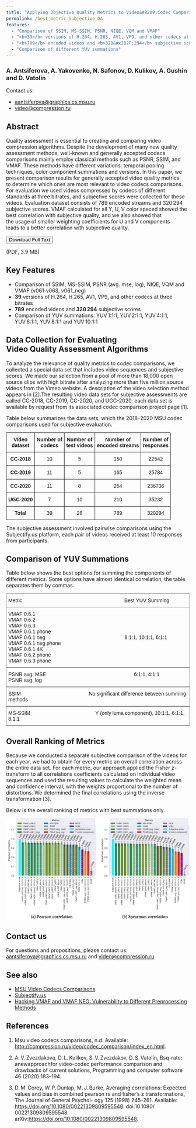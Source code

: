 ```yaml
---
title: "Applying Objective Quality Metrics to Video&#8209;Codec Comparisons: Choosing the Best Metric for Subjective Quality Estimation"
permalink: /best_metric_Subjective_QA
features:
  - "Comparison of SSIM, MS-SSIM, PSNR, NIQE, VQM and VMAF"
  - "<b>39</b> versions of H.264, H.265, AV1, VP9, and other codecs at three bitrates"
  - "<b>789</b> encoded videos and <b>320&#x202F;294</b> subjective scores"
  - "Comparison of different YUV summations"
---
```



### A.&#x202F;Antsiferova, A.&#x202F;Yakovenko, N.&#x202F;Safonov, D.&#x202F;Kulikov, A.&#x202F;Gushin and D.&#x202F;Vatolin

Contact&nbsp;us:

* <aantsiferova@graphics.cs.msu.ru>
* <video@compression.ru>

## Abstract

Quality assessment is essential to&nbsp;creating and comparing video compression algorithms. Despite the development&nbsp;of many new quality assessment methods, well-known and generally accepted codecs comparisons mainly employ classical methods such&nbsp;as PSNR, SSIM, and VMAF. These methods have different variations: temporal pooling techniques, color component summations and versions. In&nbsp;this&nbsp;paper, we present comparison results&nbsp;for generally accepted video quality metrics to&nbsp;determine which ones are most relevant&nbsp;to video codecs comparisons. For&nbsp;evaluation we used videos compressed&nbsp;by codecs of different standards&nbsp;at three bitrates, and subjective scores were collected&nbsp;for these videos. Evaluation dataset consists&nbsp;of 789 encoded streams and 320&#x202F;294 subjective scores. VMAF calculated&nbsp;for all Y, U, V color spaced showed the best correlation with subjective quality, and we also showed that the&nbsp;usage&nbsp;of smaller weighting coefficients&nbsp;for U and V components leads&nbsp;to a&nbsp;better correlation with subjective quality.

<!-- Add Download Full Text button-->
<link rel="stylesheet" href="https://cdnjs.cloudflare.com/ajax/libs/font-awesome/4.7.0/css/font-awesome.min.css">
<div>
<button class="download-button" role="button" onauxclick="window.open('http://ceur-ws.org/Vol-3027/paper19.pdf')" onclick="window.open('http://ceur-ws.org/Vol-3027/paper19.pdf')"> <!-- Insert link here-->
    <i class="fa fa-download"></i>
    Download Full Text
</button>
<p class="download-button-caption">(PDF, 3.9 MB)</p>  <!-- Insert correct filesize here-->
</div>

## Key Features

* Comparison of SSIM, MS-SSIM, PSNR&nbsp;(avg.&nbsp;mse,&nbsp;log), NIQE, VQM and VMAF&nbsp;(v061&#8209;v063,&nbsp;v061_neg)
* **39** versions of H.264, H.265, AV1, VP9, and other codecs at three bitrates
* **789** encoded videos and **320&#x202F;294** subjective scores
* Comparison of YUV summations: YUV&#x202F;1:1:1, YUV&#x202F;2:1:1, YUV&#x202F;4:1:1, YUV&#x202F;6:1:1, YUV&#x202F;8:1:1 and YUV&#x202F;10:1:1

## Data Collection for Evaluating Video&nbsp;Quality&nbsp;Assessment Algorithms

To analyze the relevance of quality metrics to codec comparisons, we collected a special data set that includes video sequences and subjective scores. We made our selection from a pool of more than 18,000 open source clips with high bitrate after analyzing more than five million source videos from the Vimeo website. A description of the video selection method appears in [2].The resulting video data sets for subjective assessments are called CC-2018, CC-2019, CC-2020, and UGC-2020, each data set is available by request from its associated codec comparison project page [1].

Table below summarizes the data sets, which the 2018–2020 MSU codec comparisons used for subjective evaluation.

<style type="text/css">
.tg  {border-collapse:collapse;border-spacing:0;}
.tg td{border-color:black;border-style:solid;border-width:1px;font-family:Arial, sans-serif;font-size:14px;
  overflow:hidden;padding:10px 5px;word-break:normal;}
.tg th{border-color:black;border-style:solid;border-width:1px;font-family:Arial, sans-serif;font-size:14px;
  font-weight:normal;overflow:hidden;padding:10px 5px;word-break:normal;}
.tg .tg-baqh{text-align:center;vertical-align:top}
.tg .tg-amwm{font-weight:bold;text-align:center;vertical-align:top}
</style>
<table class="tg">
<thead>
  <tr>
    <th class="tg-baqh"><span style="font-weight:bold">VIdeo</span><br><span style="font-weight:bold">dataset</span></th>
    <th class="tg-amwm">Number of <br>codecs</th>
    <th class="tg-amwm">Number of <br>test videos</th>
    <th class="tg-amwm">Number of <br>encoded streams</th>
    <th class="tg-amwm">Number of <br>responses</th>
  </tr>
</thead>
<tbody>
  <tr>
    <td class="tg-amwm">CC-2018</td>
    <td class="tg-baqh">10</td>
    <td class="tg-baqh">5</td>
    <td class="tg-baqh">150</td>
    <td class="tg-baqh">22542</td>
  </tr>
  <tr>
    <td class="tg-amwm">CC-2019</td>
    <td class="tg-baqh">11</td>
    <td class="tg-baqh">5</td>
    <td class="tg-baqh">165</td>
    <td class="tg-baqh">25784</td>
  </tr>
  <tr>
    <td class="tg-amwm">CC-2020</td>
    <td class="tg-baqh">11</td>
    <td class="tg-baqh">8</td>
    <td class="tg-baqh">264</td>
    <td class="tg-baqh">236736</td>
  </tr>
  <tr>
    <td class="tg-amwm">UGC-2020</td>
    <td class="tg-baqh">7</td>
    <td class="tg-baqh">10</td>
    <td class="tg-baqh">210</td>
    <td class="tg-baqh">35232</td>
  </tr>
  <tr>
    <td class="tg-amwm">Total</td>
    <td class="tg-baqh">39</td>
    <td class="tg-baqh">28</td>
    <td class="tg-baqh">789</td>
    <td class="tg-baqh">320294</td>
  </tr>
</tbody>
</table>

The subjective assessment involved pairwise comparisons using the Subjectify.us platform, each pair of videos received at least 10 responses from participants.



## Comparison of YUV Summations

Table below shows the best options for summing the components of different metrics.
Some options have almost identical correlation; the table separates them by commas.

<style type="text/css">
.tg  {border-collapse:collapse;border-spacing:0;}
.tg td{border-color:black;border-style:solid;border-width:1px;font-family:Arial, sans-serif;font-size:14px;
  overflow:hidden;padding:10px 5px;word-break:normal;}
.tg th{border-color:black;border-style:solid;border-width:1px;font-family:Arial, sans-serif;font-size:14px;
  font-weight:normal;overflow:hidden;padding:10px 5px;word-break:normal;}
.tg .tg-0pky{border-color:inherit;text-align:left;vertical-align:top}
</style>
<table class="tg">
<thead>
  <tr>
    <th class="tg-0pky">Metric&nbsp;&nbsp;&nbsp;&nbsp;&nbsp;&nbsp;&nbsp;&nbsp;&nbsp;&nbsp;&nbsp;&nbsp;&nbsp;&nbsp;&nbsp;&nbsp;&nbsp;&nbsp;&nbsp;&nbsp;&nbsp;&nbsp;&nbsp;&nbsp;&nbsp;&nbsp;&nbsp;&nbsp;&nbsp;&nbsp;&nbsp;&nbsp;&nbsp;&nbsp;&nbsp;&nbsp;&nbsp;&nbsp;&nbsp;&nbsp;&nbsp;&nbsp;&nbsp;&nbsp;&nbsp;&nbsp;&nbsp;&nbsp;&nbsp;&nbsp;&nbsp;&nbsp;&nbsp;&nbsp;&nbsp;&nbsp;&nbsp;&nbsp;&nbsp;&nbsp;&nbsp;&nbsp;&nbsp;&nbsp;&nbsp;&nbsp;&nbsp;&nbsp;&nbsp;&nbsp;&nbsp; Best YUV Summing</th>
  </tr>
</thead>
<tbody>
  <tr>
    <td class="tg-0pky">VMAF 0.6.1<br>VMAF 0.6.2<br>VMAF 0.6.3<br>VMAF 0.6.1 phone<br>VMAF 0.6.1 neg&nbsp;&nbsp;&nbsp;&nbsp;&nbsp;&nbsp;&nbsp;&nbsp;&nbsp;&nbsp;&nbsp;&nbsp;&nbsp;&nbsp;&nbsp;&nbsp;&nbsp;&nbsp;&nbsp;&nbsp;&nbsp;&nbsp;&nbsp;&nbsp;&nbsp;&nbsp;&nbsp;&nbsp;&nbsp;&nbsp;&nbsp;&nbsp;&nbsp;&nbsp;&nbsp;&nbsp;&nbsp;&nbsp;&nbsp;&nbsp;&nbsp;&nbsp;&nbsp;&nbsp;&nbsp;&nbsp;&nbsp;&nbsp;&nbsp;&nbsp;&nbsp;&nbsp;&nbsp;&nbsp;&nbsp;&nbsp;8:1:1, 10:1:1, 6:1:1<br>VMAF 0.6.1 neg phone<br>VMAF 0.6.1 4K<br>VMAF 0.6.2 phone<br>VMAF 0.6.3 phone</td>
  </tr>
  <tr>
    <td class="tg-0pky">PSNR avg. MSE&nbsp;&nbsp;&nbsp;&nbsp;&nbsp;&nbsp;&nbsp;&nbsp;&nbsp;&nbsp;&nbsp;&nbsp;&nbsp;&nbsp;&nbsp;&nbsp;&nbsp;&nbsp;&nbsp;&nbsp;&nbsp;&nbsp;&nbsp;&nbsp;&nbsp;&nbsp;&nbsp;&nbsp;&nbsp;&nbsp;&nbsp;&nbsp;&nbsp;&nbsp;&nbsp;&nbsp;&nbsp;&nbsp;&nbsp;&nbsp;&nbsp;&nbsp;&nbsp;&nbsp;&nbsp;&nbsp;&nbsp;&nbsp;&nbsp;&nbsp;&nbsp;&nbsp;&nbsp;&nbsp;&nbsp;&nbsp;&nbsp;&nbsp;&nbsp;&nbsp;&nbsp;&nbsp;6:1:1, 4:1:1<br>PSNR avg. log</td>
  </tr>
  <tr>
    <td class="tg-0pky">SSIM&nbsp;&nbsp;&nbsp;&nbsp;&nbsp;&nbsp;&nbsp;&nbsp;&nbsp;&nbsp;&nbsp;&nbsp;&nbsp;&nbsp;&nbsp;&nbsp;&nbsp;&nbsp;&nbsp;&nbsp;&nbsp;&nbsp;&nbsp;&nbsp;&nbsp;&nbsp;&nbsp;&nbsp;&nbsp;&nbsp;&nbsp;&nbsp;&nbsp;&nbsp;&nbsp;&nbsp;&nbsp;&nbsp;&nbsp;&nbsp;&nbsp;&nbsp;&nbsp;&nbsp;&nbsp;&nbsp;&nbsp; No significant difference between summing methods&nbsp;&nbsp;&nbsp;</td>
  </tr>
  <tr>
    <td class="tg-0pky">MS-SSIM&nbsp;&nbsp;&nbsp;&nbsp;&nbsp;&nbsp;&nbsp;&nbsp;&nbsp;&nbsp;&nbsp;&nbsp;&nbsp;&nbsp;&nbsp;&nbsp;&nbsp;&nbsp;&nbsp;&nbsp;&nbsp;&nbsp;&nbsp;&nbsp;&nbsp;&nbsp;&nbsp;&nbsp;&nbsp;&nbsp;&nbsp;&nbsp;&nbsp;&nbsp;&nbsp;&nbsp;&nbsp;&nbsp;&nbsp;&nbsp;&nbsp;&nbsp;&nbsp;&nbsp;&nbsp;  Y (only luma component), 10:1:1, 6:1:1, 8:1:1</td>
  </tr>
</tbody>
</table>


## Overall Ranking of Metrics

Because we conducted a separate subjective comparison of the videos for each year, we had to obtain for every metric an overall correlation across the entire data set. For each metric, our approach applied the Fisher z-transform to all correlations coefficients calculated on individual video sequences and used the resulting values to calculate the weighted mean and confidence interval, with the weights proportional to the number of distortions. We determined the final correlations using the inverse transformation [3].

Below is the overall ranking of metrics with best summations only.

<img src="/assets/img/papers/Applying _Objective_Quality_Metrics_to_Video-Codec_Comparisons/Fig.3.png">

## Contact us

For questions and propositions, please contact us: <aantsiferova@graphics.cs.msu.ru> and <video@compression.ru>

## See also 
* [MSU Video Codecs Comparisons](http://compression.ru/video/codec_comparison/index_en.html)
* [Subjectify.us](http://www.subjectify.us/)
* [Hacking VMAF and VMAF NEG: Vulnerability to Different Preprocessing Methods](https://videoprocessing.github.io/hacking-vmaf-and-vmaf-neg)

## References <!-- Other papers that were mentioned in the main part of the page -->

1.  Msu video codecs comparisons, n.d. Available: <http://compression.ru/video/codec_comparison/index_en.html>.

2.  A.&#x202F;V.&#x202F;Zvezdakova, D.&#x202F;L.&#x202F;Kulikov, S.&#x202F;V.&#x202F;Zvezdakov, D.&#x202F;S.&#x202F;Vatolin, Bsq-rate: anewapproachfor video-codec performance comparison and drawbacks of current solutions, Programming and computer software 46 (2020) 183–194.

3.  D.&#x202F;M.&#x202F;Corey, W.&#x202F;P.&#x202F;Dunlap, M.&#x202F;J.&#x202F;Burke, Averaging correlations: Expected values and bias in combined pearson rs and fisher’s z transformations, The Journal of General Psychol- ogy 125 (1998) 245–261. Available: <https://doi.org/10.1080/00221309809595548>. doi:10.1080/ 00221309809595548. arXiv:<https://doi.org/10.1080/00221309809595548>.